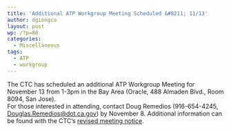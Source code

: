 ```yaml
---
title: 'Additional ATP Workgroup Meeting Scheduled &#8211; 11/13'
author: dgiongco
layout: post
wp: /?p=80
categories:
  - Miscellaneous
tags:
  - ATP
  - workgroup
---
```

The CTC has scheduled an additional ATP Workgroup Meeting for November 13 from 1-3pm in the Bay Area (Oracle, 488 Almaden Blvd., Room 8094, San Jose).  
For those interested in attending, contact Doug Remedios (916-654-4245,  
Douglas.Remedios@dot.ca.gov) by November 8. Additional information can be found with the CTC&#8217;s [revised meeting notice][1].

 [1]: http://www.catc.ca.gov/programs/ATP/ATP_102213_Workgroup_notice.pdf